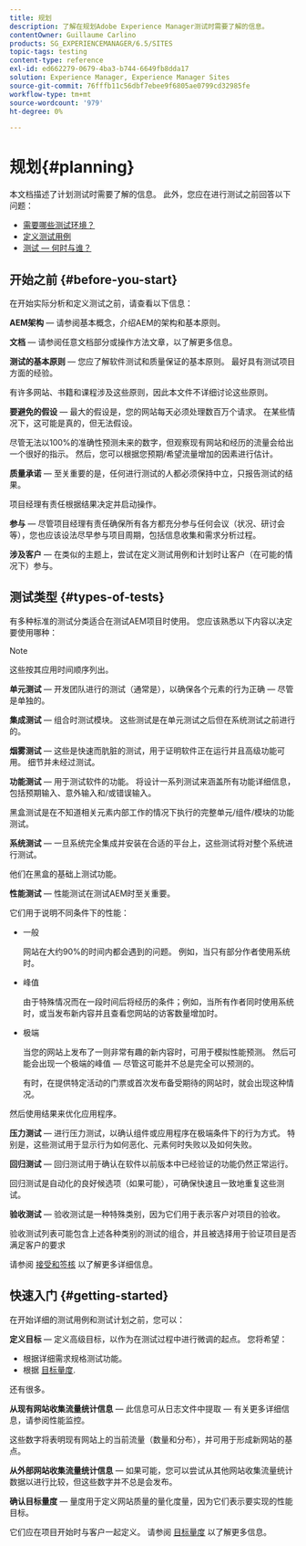 ```yaml
---
title: 规划
description: 了解在规划Adobe Experience Manager测试时需要了解的信息。
contentOwner: Guillaume Carlino
products: SG_EXPERIENCEMANAGER/6.5/SITES
topic-tags: testing
content-type: reference
exl-id: ed662279-0679-4ba3-b744-6649fb8dda17
solution: Experience Manager, Experience Manager Sites
source-git-commit: 76fffb11c56dbf7ebee9f6805ae0799cd32985fe
workflow-type: tm+mt
source-wordcount: '979'
ht-degree: 0%

---
```


# 规划{#planning}

本文档描述了计划测试时需要了解的信息。 此外，您应在进行测试之前回答以下问题：

* [需要哪些测试环境？](/help/sites-developing/test-environments.md)
* [定义测试用例](/help/sites-developing/test-cases.md)
* [测试 — 何时与谁？](/help/sites-developing/when-who.md)

## 开始之前 {#before-you-start}

在开始实际分析和定义测试之前，请查看以下信息：

**AEM架构**  — 请参阅基本概念，介绍AEM的架构和基本原则。

**文档**  — 请参阅任意文档部分或操作方法文章，以了解更多信息。

**测试的基本原则**  — 您应了解软件测试和质量保证的基本原则。 最好具有测试项目方面的经验。

有许多网站、书籍和课程涉及这些原则，因此本文件不详细讨论这些原则。

**要避免的假设**  — 最大的假设是，您的网站每天必须处理数百万个请求。 在某些情况下，这可能是真的，但无法假设。

尽管无法以100%的准确性预测未来的数字，但观察现有网站和经历的流量会给出一个很好的指示。 然后，您可以根据您预期/希望流量增加的因素进行估计。

**质量承诺**  — 至关重要的是，任何进行测试的人都必须保持中立，只报告测试的结果。

项目经理有责任根据结果决定并启动操作。

**参与**  — 尽管项目经理有责任确保所有各方都充分参与任何会议（状况、研讨会等），您也应该设法尽早参与项目周期，包括信息收集和需求分析过程。

**涉及客户**  — 在类似的主题上，尝试在定义测试用例和计划时让客户（在可能的情况下）参与。

## 测试类型 {#types-of-tests}

有多种标准的测试分类适合在测试AEM项目时使用。 您应该熟悉以下内容以决定要使用哪种：

>[!NOTE]
>
>这些按其应用时间顺序列出。

**单元测试**  — 开发团队进行的测试（通常是），以确保各个元素的行为正确 — 尽管是单独的。

**集成测试**  — 组合时测试模块。 这些测试是在单元测试之后但在系统测试之前进行的。

**烟雾测试**  — 这些是快速而肮脏的测试，用于证明软件正在运行并且高级功能可用。 细节并未经过测试。

**功能测试**  — 用于测试软件的功能。 将设计一系列测试来涵盖所有功能详细信息，包括预期输入、意外输入和/或错误输入。

黑盒测试是在不知道相关元素内部工作的情况下执行的完整单元/组件/模块的功能测试。

**系统测试**  — 一旦系统完全集成并安装在合适的平台上，这些测试将对整个系统进行测试。

他们在黑盒的基础上测试功能。

**性能测试**  — 性能测试在测试AEM时至关重要。

它们用于说明不同条件下的性能：

* 一般

  网站在大约90%的时间内都会遇到的问题。 例如，当只有部分作者使用系统时。

* 峰值

  由于特殊情况而在一段时间后将经历的条件；例如，当所有作者同时使用系统时，或当发布新内容并且查看您网站的访客数量增加时。

* 极端

  当您的网站上发布了一则非常有趣的新内容时，可用于模拟性能预测。 然后可能会出现一个极端的峰值 — 尽管这可能并不总是完全可以预测的。

  有时，在提供特定活动的门票或首次发布备受期待的网站时，就会出现这种情况。

然后使用结果来优化应用程序。

**压力测试**  — 进行压力测试，以确认组件或应用程序在极端条件下的行为方式。 特别是，这些测试用于显示行为如何恶化、元素何时失败以及如何失败。

**回归测试**  — 回归测试用于确认在软件以前版本中已经验证的功能仍然正常运行。

回归测试是自动化的良好候选项（如果可能），可确保快速且一致地重复这些测试。

**验收测试**  — 验收测试是一种特殊类别，因为它们用于表示客户对项目的验收。

验收测试列表可能包含上述各种类别的测试的组合，并且被选择用于验证项目是否满足客户的要求

请参阅 [接受和签核](/help/sites-developing/acceptance-signoff.md) 以了解更多详细信息。

## 快速入门 {#getting-started}

在开始详细的测试用例和测试计划之前，您可以：

**定义目标**  — 定义高级目标，以作为在测试过程中进行微调的起点。 您将希望：

* 根据详细需求规格测试功能。
* 根据 [目标量度](/help/managing/best-practices-further-reference.md#key-performance-indicators-and-target-metrics).

还有很多。

**从现有网站收集流量统计信息**  — 此信息可从日志文件中提取 — 有关更多详细信息，请参阅性能监控。

这些数字将表明现有网站上的当前流量（数量和分布），并可用于形成新网站的基点。

**从外部网站收集流量统计信息**  — 如果可能，您可以尝试从其他网站收集流量统计数据以进行比较，但这些数字并不总是会发布。

**确认目标量度**  — 量度用于定义网站质量的量化度量，因为它们表示要实现的性能目标。

它们应在项目开始时与客户一起定义。 请参阅 [目标量度](/help/sites-developing/planning.md) 以了解更多信息。
